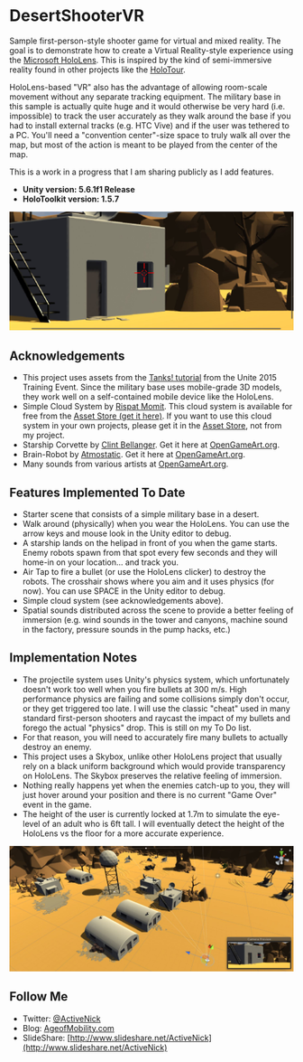 # DesertShooterVR
Sample first-person-style shooter game for virtual and mixed reality. The goal is to demonstrate how to create a Virtual Reality-style experience using the [Microsoft HoloLens](http://hololens.com). This is inspired by the kind of semi-immersive reality found in other projects like the [HoloTour](https://www.microsoft.com/en-us/store/p/holotour/9nblggh5pj87).

HoloLens-based "VR" also has the advantage of allowing room-scale movement without any separate tracking equipment. The military base in this sample is actually quite huge and it would otherwise be very hard (i.e. impossible) to track the user accurately as they walk around the base if you had to install external tracks (e.g. HTC Vive) and if the user was tethered to a PC. You'll need a "convention center"-size space to truly walk all over the map, but most of the action is meant to be played from the center of the map.

This is a work in a progress that I am sharing publicly as I add features. 

* **Unity version: 5.6.1f1 Release**
* **HoloToolkit version: 1.5.7**

![Screenshot](Screenshots/Screen02-FirstPersonView.JPG)

## Acknowledgements
* This project uses assets from the [Tanks! tutorial](https://www.assetstore.unity3d.com/en/?_ga=1.83361502.975056403.1471960723#!/content/46209/) from the Unite 2015 Training Event. Since the military base uses mobile-grade 3D models, they work well on a self-contained mobile device like the HoloLens.
* Simple Cloud System by [Rispat Momit](https://www.assetstore.unity3d.com/en/#!/search/page=1/sortby=popularity/query=publisher:2616). This cloud system is available for free from the [Asset Store (get it here)](https://www.assetstore.unity3d.com/en/#!/content/6715). If you want to use this cloud system in your own projects, please get it in the [Asset Store](https://www.assetstore.unity3d.com/en/#!/content/6715), not from my project.
* Starship Corvette by [Clint Bellanger](http://opengameart.org/users/clint-bellanger). Get it here at [OpenGameArt.org](http://opengameart.org/content/starship-corvette).
* Brain-Robot by [Atmostatic](https://opengameart.org/users/atmostatic). Get it here at [OpenGameArt.org](https://opengameart.org/content/brain-robot).
* Many sounds from various artists at [OpenGameArt.org](http://opengameart.org/). 

## Features Implemented To Date
* Starter scene that consists of a simple military base in a desert.
* Walk around (physically) when you wear the HoloLens. You can use the arrow keys and mouse look in the Unity editor to debug.
* A starship lands on the helipad in front of you when the game starts. Enemy robots spawn from that spot every few seconds and they will home-in on your location... and track you.
* Air Tap to fire a bullet (or use the HoloLens clicker) to destroy the robots. The crosshair shows where you aim and it uses physics (for now). You can use SPACE in the Unity editor to debug.
* Simple cloud system (see acknowledgements above).
* Spatial sounds distributed across the scene to provide a better feeling of immersion (e.g. wind sounds in the tower and canyons, machine sound in the factory, pressure sounds in the pump hacks, etc.)

## Implementation Notes
* The projectile system uses Unity's physics system, which unfortunately doesn't work too well when you fire bullets at 300 m/s. High performance physics are failing and some collisions simply don't occur, or they get triggered too late. I will use the classic "cheat" used in many standard first-person shooters and raycast the impact of my bullets and forego the actual "physics" drop. This is still on my To Do list.
* For that reason, you will need to accurately fire many bullets to actually destroy an enemy.
* This project uses a Skybox, unlike other HoloLens project that usually rely on a black uniform background which would provide transparency on HoloLens. The Skybox preserves the relative feeling of immersion.
* Nothing really happens yet when the enemies catch-up to you, they will just hover around your position and there is no current "Game Over" event in the game.
* The height of the user is currently locked at 1.7m to simulate the eye-level of an adult who is 6ft tall. I will eventually detect the height of the HoloLens vs the floor for a more accurate experience.

![Screenshot](Screenshots/Screen01-ElevatedEditorView.JPG)

## Follow Me
* Twitter: [@ActiveNick](http://twitter.com/ActiveNick)
* Blog: [AgeofMobility.com](http://AgeofMobility.com)
* SlideShare: [http://www.slideshare.net/ActiveNick](http://www.slideshare.net/ActiveNick)
